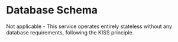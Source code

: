 # Database Schema

Not applicable - This service operates entirely stateless without any database requirements, following the KISS principle.
